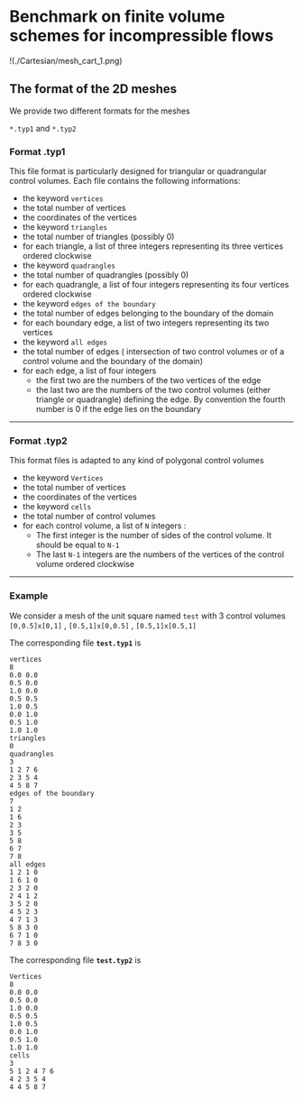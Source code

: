 # Benchmark on finite volume schemes for incompressible flows 

!(./Cartesian/mesh_cart_1.png)

##  The format of the 2D meshes

We provide two different formats for the meshes

 `*.typ1`  and  `*.typ2`

### Format .typ1

This file format is particularly designed for triangular or quadrangular control volumes. Each file contains the following informations:

*  the keyword `vertices`
*  the total number of vertices
*  the coordinates of the vertices
*  the keyword `triangles`
*  the total number of triangles (possibly 0)
*  for each triangle, a list of three integers representing its three vertices ordered clockwise
*  the keyword `quadrangles`
*  the total number of quadrangles (possibly 0)
*  for each quadrangle, a list of four integers representing its four vertices ordered clockwise
*  the keyword `edges of the boundary`
*  the total number of edges belonging to the boundary of the domain
*  for each boundary edge, a list of two integers representing its two vertices
*  the keyword `all edges`
*  the total number of edges ( intersection of two control volumes or of a control volume and the boundary of the domain)
*  for each edge, a list of four integers
   * the first two are the numbers of the two vertices of the edge
   * the last two are the numbers of the two control volumes (either triangle or quadrangle) defining the edge. By convention the fourth number is 0 if the edge lies on the boundary
   
 

*******************************************************************************

### Format .typ2 

This format files is adapted to any kind of polygonal control volumes

*  the keyword `Vertices`
*  the total number of vertices
*  the coordinates of the vertices
*  the keyword `cells`
*  the total number of control volumes
*  for each control volume, a list of `N` integers :
   *  The first integer is the number of sides of the control volume. It should be equal to `N-1`
   *  The last `N-1` integers are the numbers of the vertices of the control volume ordered clockwise

*******************************************************************************
 
### Example 

We consider a mesh of the unit square named `test` with 3 control volumes
      `[0,0.5]x[0,1]` , `[0.5,1]x[0,0.5]` , `[0.5,1]x[0.5,1]`


The corresponding file **`test.typ1`** is	

	vertices
	8
	0.0 0.0
	0.5 0.0
	1.0 0.0
	0.5 0.5 
	1.0 0.5
	0.0 1.0
	0.5 1.0
	1.0 1.0
	triangles
	0
	quadrangles
	3
	1 2 7 6
	2 3 5 4
	4 5 8 7
	edges of the boundary
	7
	1 2
	1 6 
	2 3
	3 5
	5 8
	6 7
	7 8
	all edges
	1 2 1 0
	1 6 1 0
	2 3 2 0
	2 4 1 2
	3 5 2 0
	4 5 2 3
	4 7 1 3
	5 8 3 0
	6 7 1 0
	7 8 3 0
	
The corresponding file **`test.typ2`** is
	
	Vertices
	8
	0.0 0.0
	0.5 0.0
	1.0 0.0
	0.5 0.5 
	1.0 0.5
	0.0 1.0
	0.5 1.0
	1.0 1.0
	cells
	3
	5 1 2 4 7 6
	4 2 3 5 4
	4 4 5 8 7
